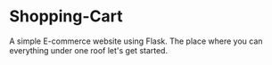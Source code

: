 # Shopping-Cart
A simple E-commerce website using Flask. 
The place where you can everything under one roof let's get started. 
